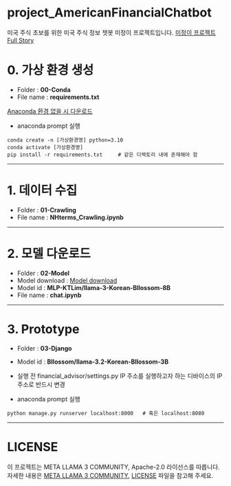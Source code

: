 # project_AmericanFinancialChatbot
미국 주식 초보를 위한 미국 주식 정보 챗봇 미정이 프로젝트입니다.
[미정이 프로젝트 Full Story](https://velog.io/@jiiiw/미국-주식-초보를-위한-주식-정보-제공-챗봇-프로젝트)

# 0. 가상 환경 생성
- Folder : **00-Conda**
- File name : **requirements.txt**

[Anaconda 환경 없을 시 다운로드](https://www.anaconda.com/download)

- anaconda prompt 실행

```
conda create -n [가상환경명] python=3.10
conda activate [가상환경명]
pip install -r requirements.txt		# 같은 디렉토리 내에 존재해야 함
```
----------------------------------------------------------------------
# 1. 데이터 수집
- Folder : **01-Crawling**
- File name : **NHterms_Crawling.ipynb**
----------------------------------------------------------------------
# 2. 모델 다운로드
- Folder : **02-Model**
- Model download : [Model download](https://huggingface.co/Bllossom/llama-3.2-Korean-Bllossom-3B)
- Model id : **MLP-KTLim/llama-3-Korean-Bllossom-8B**
- File name : **chat.ipynb**
----------------------------------------------------------------------
# 3. Prototype
- Folder : **03-Django**
- Model id : **Bllossom/llama-3.2-Korean-Bllossom-3B**
- 실행 전 financial_advisor/settings.py IP 주소를 실행하고자 하는 디바이스의 IP 주소로 반드시 변경

- anaconda prompt 실행
```conda activate [가상환경명]	# 이미 활성화돼 있다면 무시
python manage.py runserver localhost:8000	# 혹은 localhost:8080
```
----------------------------------------------------------------------
# LICENSE
이 프로젝트는 META LLAMA 3 COMMUNITY, Apache-2.0 라이선스를 따릅니다. 자세한 내용은 [META LLAMA 3 COMMUNITY](https://huggingface.co/meta-llama/Meta-Llama-3-8B/resolve/main/LICENSE), [LICENSE](LICENSE) 파일을 참고해 주세요.
